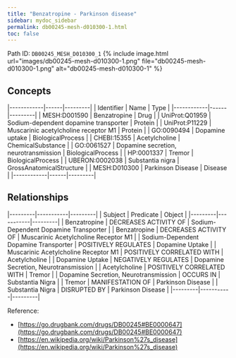 ```yaml
---
title: "Benzatropine - Parkinson disease"
sidebar: mydoc_sidebar
permalink: db00245-mesh-d010300-1.html
toc: false 
---
```



Path ID: `DB00245_MESH_D010300_1`
{% include image.html url="images/db00245-mesh-d010300-1.png" file="db00245-mesh-d010300-1.png" alt="db00245-mesh-d010300-1" %}

## Concepts

|------------|------|---------|
| Identifier | Name | Type    |
|------------|------|---------|
| MESH:D001590 | Benzatropine | Drug |
| UniProt:Q01959 | Sodium-dependent dopamine transporter | Protein |
| UniProt:P11229 | Muscarinic acetylcholine receptor M1 | Protein |
| GO:0090494 | Dopamine uptake | BiologicalProcess |
| CHEBI:15355 | Acetylcholine | ChemicalSubstance |
| GO:0061527 | Dopamine secretion, neurotransmission | BiologicalProcess |
| HP:0001337 | Tremor | BiologicalProcess |
| UBERON:0002038 | Substantia nigra | GrossAnatomicalStructure |
| MESH:D010300 | Parkinson Disease | Disease |
|------------|------|---------|

## Relationships

|---------|-----------|---------|
| Subject | Predicate | Object  |
|---------|-----------|---------|
| Benzatropine | DECREASES ACTIVITY OF | Sodium-Dependent Dopamine Transporter |
| Benzatropine | DECREASES ACTIVITY OF | Muscarinic Acetylcholine Receptor M1 |
| Sodium-Dependent Dopamine Transporter | POSITIVELY REGULATES | Dopamine Uptake |
| Muscarinic Acetylcholine Receptor M1 | POSITIVELY CORRELATED WITH | Acetylcholine |
| Dopamine Uptake | NEGATIVELY REGULATES | Dopamine Secretion, Neurotransmission |
| Acetylcholine | POSITIVELY CORRELATED WITH | Tremor |
| Dopamine Secretion, Neurotransmission | OCCURS IN | Substantia Nigra |
| Tremor | MANIFESTATION OF | Parkinson Disease |
| Substantia Nigra | DISRUPTED BY | Parkinson Disease |
|---------|-----------|---------|

Reference: 
  - [https://go.drugbank.com/drugs/DB00245#BE0000647](https://go.drugbank.com/drugs/DB00245#BE0000647)
  - [https://en.wikipedia.org/wiki/Parkinson%27s_disease](https://en.wikipedia.org/wiki/Parkinson%27s_disease)
